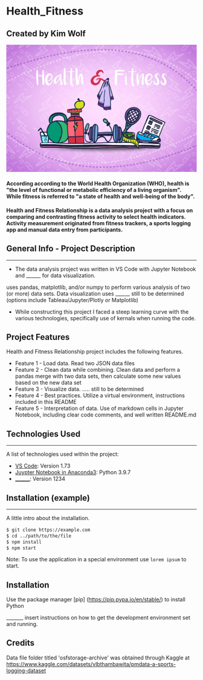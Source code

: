 # Health_Fitness

## Created by Kim Wolf

![Health & Fitness](/images/health-fitness-image.jpg)

#### According according to the World Health Organization (WHO), health is "the level of functional or metabolic efficiency of a living organism". While fitness is referred to "a state of health and well-being of the body".

#### Health and Fitness Relationship is a data analysis project with a focus on comparing and contrasting fitness activity to select health indicators. Activity measurement originated from fitness trackers, a sports logging app and manual data entry from participants.


## General Info - Project Description
***
 * The data analysis project was written in VS Code with Jupyter Notebook and ______ for data visualization. 
 
 uses pandas, matplotlib, and/or numpy to perform various analysis of two (or more) data sets. Data visualization uses ______ still to be determined (options include Tableau/Jupyter/Plotly or Matplotlib)
 * While constructing this project I faced a steep learning curve with the various technologies, specifically use of kernals when running the code.


 ## Project Features

 Health and Fitness Relationship project includes the following features.

 * Feature 1 - Load data. Read two JSON data files
 * Feature 2 - Clean data while combining. Clean data and perform a pandas merge with two data sets, then calculate some new values based on the new data set
 * Feature 3 - Visualize data. .....  still to be determined
 * Feature 4 - Best practices. Utilize a virtual environment, instructions included in this README
 * Feature 5 - Interpretation of data. Use of markdown cells in Jupyter Notebook, including clear code comments, and well written README.md 


## Technologies Used
***
A list of technologies used within the project:
* [VS Code](https://code.visualstudio.com/download): Version 1.73
* [Juypter Notebook in Anaconda3](https://www.anaconda.com/): Python 3.9.7   
* [______](https://example.com): Version 1234


## Installation (example)
***
A little intro about the installation. 
```
$ git clone https://example.com
$ cd ../path/to/the/file
$ npm install
$ npm start
```
Note: To use the application in a special environment use ```lorem ipsum``` to start.

## Installation 

Use the package manager [pip] (https://pip.pypa.io/en/stable/) to install Python

_______ insert instructions on how to get the development environment set and running.

## Credits

Data file folder titled 'osfstorage-archive' was obtained through Kaggle at https://www.kaggle.com/datasets/vlbthambawita/pmdata-a-sports-logging-dataset 